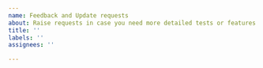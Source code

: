 ```yaml
---
name: Feedback and Update requests
about: Raise requests in case you need more detailed tests or features
title: ''
labels: ''
assignees: ''

---
```



